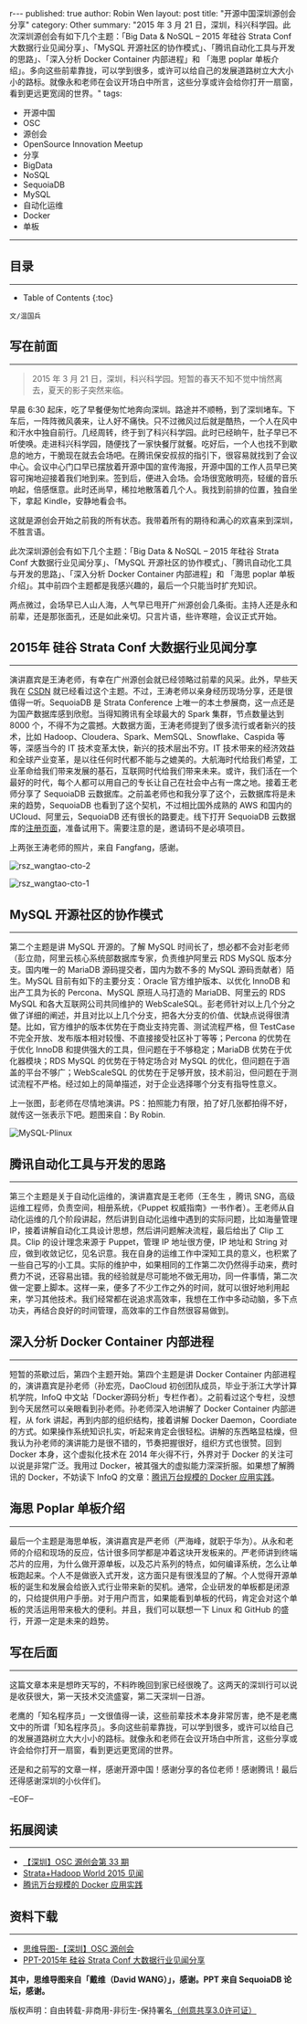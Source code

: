 r---
published: true
author: Robin Wen
layout: post
title: "开源中国深圳源创会分享"
category: Other
summary: "2015 年 3 月 21 日，深圳，科兴科学园。此次深圳源创会有如下几个主题：「Big Data & NoSQL – 2015 年硅谷 Strata Conf 大数据行业见闻分享」、「MySQL 开源社区的协作模式」、「腾讯自动化工具与开发的思路」、「深入分析 Docker Container 内部进程」和 「海思 poplar 单板介绍」。多向这些前辈靠拢，可以学到很多，或许可以给自己的发展道路树立大大小小的路标。就像永和老师在会议开场白中所言，这些分享或许会给你打开一扇窗，看到更远更宽阔的世界。"
tags: 
- 开源中国
- OSC
- 源创会
- OpenSource Innovation Meetup
- 分享
- BigData
- NoSQL
- SequoiaDB
- MySQL
- 自动化运维
- Docker
- 单板
---

## 目录 ##
***

* Table of Contents
{:toc}

`文/温国兵`

## 写在前面 ##
***

> 2015 年 3 月 21 日，深圳，科兴科学园。短暂的春天不知不觉中悄然离去，夏天的影子突然来临。

早晨 6:30 起床，吃了早餐便匆忙地奔向深圳。路途并不顺畅，到了深圳堵车。下车后，一阵阵微风袭来，让人好不痛快。只不过微风过后就是酷热，一个人在风中和汗水中独自前行。几经周转，终于到了科兴科学园。此时已经晌午，肚子早已不听使唤。走进科兴科学园，随便找了一家快餐厅就餐。吃好后，一个人也找不到歇息的地方，干脆现在就去会场吧。在腾讯保安叔叔的指引下，很容易就找到了会议中心。会议中心门口早已摆放着开源中国的宣传海报，开源中国的工作人员早已笑容可掬地迎接着我们地到来。签到后，便进入会场。会场很宽敞明亮，轻缓的音乐响起，倍感惬意。此时还尚早，稀拉地散落着几个人。我找到前排的位置，独自坐下，拿起 Kindle，安静地看会书。

这就是源创会开始之前我的所有状态。我带着所有的期待和满心的欢喜来到深圳，不胜言语。

此次深圳源创会有如下几个主题：「Big Data & NoSQL – 2015 年硅谷 Strata Conf 大数据行业见闻分享」、「MySQL 开源社区的协作模式」、「腾讯自动化工具与开发的思路」、「深入分析 Docker Container 内部进程」和 「海思 poplar 单板介绍」。其中前四个主题都是我感兴趣的，最后一个只能当时扩充知识。

两点微过，会场早已人山人海，人气早已甩开广州源创会几条街。主持人还是永和前辈，还是那张面孔，还是如此亲切。只言片语，些许寒暄，会议正式开始。

## 2015年 硅谷 Strata Conf 大数据行业见闻分享 ##
***

演讲嘉宾是王涛老师，有幸在广州源创会就已经领略过前辈的风采。此外，早些天我在 <a href="http://www.csdn.net/article/2015-03-19/2824266" target="_blank">CSDN</a> 就已经看过这个主题。不过，王涛老师以亲身经历现场分享，还是很值得一听。SequoiaDB 是 Strata Conference 上唯一的本土参展商，这一点还是为国产数据库感到欣慰。当得知腾讯有全球最大的 Spark 集群，节点数量达到 8000 个，不得不为之震撼。大数据方面，王涛老师提到了很多流行或者新兴的技术，比如 Hadoop、Cloudera、Spark、MemSQL、Snowflake、Caspida 等等，深感当今的 IT 技术变革太快，新兴的技术层出不穷。IT 技术带来的经济效益和全球产业变革，是以往任何时代都不能与之媲美的。大航海时代给我们希望，工业革命给我们带来发展的基石，互联网时代给我们带来未来。或许，我们活在一个最好的时代，每个人都可以用自己的专长让自己在社会中占有一席之地。接着王老师分享了 SequoiaDB 云数据库。之前盖老师也和我分享了这个，云数据库将是未来的趋势，SequoiaDB 也看到了这个契机，不过相比国外成熟的 AWS 和国内的 UCloud、阿里云，SequoiaDB 还有很长的路要走。线下打开 SequoiaDB 云数据库的<a href="http://cloud.sequoiadb.com/" target="_blank">注册页面</a>，准备试用下。需要注意的是，邀请码不是必填项目。

上两张王涛老师的照片，来自 Fangfang，感谢。

![rsz_wangtao-cto-2](http://dbarobin.com/images/wangtao-cto-2.png)

![rsz_wangtao-cto-1](http://dbarobin.com/images/rsz_wangtao-cto-1.png)

## MySQL 开源社区的协作模式 ##
***

第二个主题是讲 MySQL 开源的。了解 MySQL 时间长了，想必都不会对彭老师（彭立勋，阿里云核心系统部数据库专家，负责维护阿里云 RDS MySQL 版本分支。国内唯一的 MariaDB 源码提交者，国内为数不多的 MySQL 源码贡献者）陌生。MySQL 目前有如下的主要分支：Oracle 官方维护版本、以优化 InnoDB 和出产工具为长的 Percona、MySQL 原班人马打造的 MariaDB、阿里云的 RDS MySQL 和各大互联网公司共同维护的 WebScaleSQL。彭老师针对以上几个分之做了详细的阐述，并且对比以上几个分支，把各大分支的价值、优缺点说得很清楚。比如，官方维护的版本优势在于商业支持完善、测试流程严格，但 TestCase 不完全开放、发布版本相对较慢、不直接接受社区补丁等等；Percona 的优势在于优化 InnoDB 和提供强大的工具，但问题在于不够稳定；MariaDB 优势在于优化器模块；RDS MySQL 的优势在于特定场合对 MySQL 的优化，但问题在于涵盖的平台不够广；WebScaleSQL 的优势在于足够开放，技术前沿，但问题在于测试流程不严格。经过如上的简单描述，对于企业选择哪个分支有指导性意义。

上一张图，彭老师在尽情地演讲。PS：拍照能力有限，拍了好几张都拍得不好，就传这一张表示下吧。题图来自：By Robin.

![MySQL-Plinux](http://i.imgur.com/oqMmehp.png)

## 腾讯自动化工具与开发的思路 ##
***

第三个主题是关于自动化运维的，演讲嘉宾是王老师（王冬生 ，腾讯 SNG，高级运维工程师，负责空间，相册系统，《Puppet 权威指南》一书作者）。王老师从自动化运维的几个阶段讲起，然后讲到自动化运维中遇到的实际问题，比如海量管理 IP，接着讲解自动化工具设计思想，然后讲问题解决流程，最后给出了 Clip 工具。Clip 的设计理念来源于 Puppet，管理 IP 地址很方便，IP 地址和 String 对应，做到收敛记忆，见名识意。我在自身的运维工作中深知工具的意义，也积累了一些自己写的小工具。实际的维护中，如果相同的工作第二次仍然得手动来，费时费力不说，还容易出错。我的经验就是尽可能地不做无用功，同一件事情，第二次做一定要上脚本。这样一来，便多了不少工作之外的时间，就可以很好地利用起来，学习其他技术。我们经常都在说追求高效率，我想在工作中多动动脑，多下点功夫，再结合良好的时间管理，高效率的工作自然很容易做到。

## 深入分析 Docker Container 内部进程 ##
***

短暂的茶歇过后，第四个主题开始。第四个主题是讲 Docker Container 内部进程的，演讲嘉宾是孙老师（孙宏亮，DaoCloud 初创团队成员，毕业于浙江大学计算机学院，InfoQ 中文站「Docker源码分析」专栏作者）。之前看过这个专栏，没想到今天居然可以亲眼看到孙老师。孙老师深入地讲解了 Docker Container 内部进程，从 fork 讲起，再到内部的组织结构，接着讲解 Docker Daemon，Coordiate 的方式。如果操作系统知识扎实，听起来肯定会很轻松。讲解的东西略显枯燥，但我认为孙老师的演讲能力是很不错的，节奏把握很好，组织方式也很赞。回到 Docker 本身，这个虚拟化技术在 2014 年火得不行，外界对于 Docker 的关注可以说是非常广泛。我用过 Docker，被其强大的虚拟能力深深折服。如果想了解腾讯的 Docker，不妨读下 InfoQ 的文章：<a href="http://www.infoq.com/cn/articles/tencent-millions-scale-docker-application-practice" target="_blank">腾讯万台规模的 Docker 应用实践</a>。

## 海思 Poplar 单板介绍 ##
***

最后一个主题是海思单板，演讲嘉宾是严老师（严海峰，就职于华为）。从永和老师的介绍和现场的反应，估计很多同学都是冲着这块开发板来的。严老师讲到终端芯片的应用，为什么做开源单板，以及芯片系列的特点，如何编译系统，怎么让单板跑起来。个人不是做嵌入式开发，这方面只是有很浅显的了解。个人觉得开源单板的诞生和发展会给嵌入式行业带来新的契机。通常，企业研发的单板都是闭源的，只给提供用户手册。对于用户而言，如果能看到单板的代码，肯定会对这个单板的灵活运用带来极大的便利。并且，我们可以联想一下 Linux 和 GitHub 的盛行，开源一定是未来的趋势。

## 写在后面 ##
***

这篇文章本来是想昨天写的，不料昨晚回到家已经很晚了。这两天的深圳行可以说是收获很大，第一天技术交流盛宴，第二天深圳一日游。

老鹰的「知名程序员」一文很值得一读，这些前辈技术本身非常厉害，绝不是老鹰文中的所谓「知名程序员」。多向这些前辈靠拢，可以学到很多，或许可以给自己的发展道路树立大大小小的路标。就像永和老师在会议开场白中所言，这些分享或许会给你打开一扇窗，看到更远更宽阔的世界。

还是和之前写的文章一样，感谢开源中国！感谢分享的各位老师！感谢腾讯！最后还得感谢深圳的小伙伴们。

–EOF–

## 拓展阅读 ##
***

* <a href="http://city.oschina.net/shenzhen/event/225749" target="_blank">【深圳】OSC 源创会第 33 期</a>
* <a href="http://www.csdn.net/article/2015-03-19/2824266" target="_blank">Strata+Hadoop World 2015 见闻</a>
* <a href="http://www.infoq.com/cn/articles/tencent-millions-scale-docker-application-practice" target="_blank">腾讯万台规模的 Docker 应用实践</a>


## 资料下载 ##
***

* <a href="http://pan.baidu.com/s/1eQ6H3IM" target="_blank">思维导图-【深圳】OSC 源创会</a>
* <a href="http://pan.baidu.com/s/1mgmSyZe" target="_blank">PPT-2015年 硅谷 Strata Conf 大数据行业见闻分享</a>

**其中，思维导图来自「戴维（David WANG）」，感谢。PPT 来自 SequoiaDB 论坛，感谢。**

版权声明：自由转载-非商用-非衍生-保持署名<a href="http://creativecommons.org/licenses/by-nc-nd/3.0/deed.zh" target="_blank">（创意共享3.0许可证）</a>
